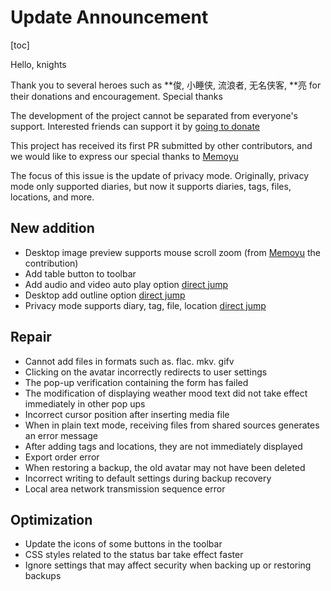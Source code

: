 ﻿# Update Announcement

[toc]

Hello, knights

Thank you to several heroes such as **俊, 小睡侠, 流浪者, 无名侠客, **亮 for their donations and encouragement. Special thanks

The development of the project cannot be separated from everyone's support. Interested friends can support it by [going to donate](sponsor)

This project has received its first PR submitted by other contributors, and we would like to express our special thanks to [Memoyu](https://github.com/Memoyu )

The focus of this issue is the update of privacy mode. Originally, privacy mode only supported diaries, but now it supports diaries, tags, files, locations, and more.

## New addition

* Desktop image preview supports mouse scroll zoom (from [Memoyu](https://github.com/Memoyu) the contribution)
* Add table button to toolbar
* Add audio and video auto play option [direct jump](diarySetting)
* Desktop add outline option [direct jump](outlineSetting)
* Privacy mode supports diary, tag, file, location [direct jump](privicyMode)

## Repair

* Cannot add files in formats such as. flac. mkv. gifv
* Clicking on the avatar incorrectly redirects to user settings
* The pop-up verification containing the form has failed
* The modification of displaying weather mood text did not take effect immediately in other pop ups
* Incorrect cursor position after inserting media file
* When in plain text mode, receiving files from shared sources generates an error message
* After adding tags and locations, they are not immediately displayed
* Export order error
* When restoring a backup, the old avatar may not have been deleted
* Incorrect writing to default settings during backup recovery
* Local area network transmission sequence error

## Optimization

* Update the icons of some buttons in the toolbar
* CSS styles related to the status bar take effect faster
* Ignore settings that may affect security when backing up or restoring backups